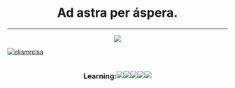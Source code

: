 
<div style= "margin: 0 auto; justify-content: center; align-items: center; text-align:center;">
  <h1>Ad astra per áspera. </h1> <hr>
<img src="https://ak6.picdn.net/shutterstock/videos/22001746/thumb/1.jpg?ip=x480" style="width=200px; height=200px"/>
</div>

[![elismrclsa](https://github-readme-stats.vercel.app/api/top-langs/?username=elismrclsa&hide=html&layout=compact&theme=highcontrast)](https://github.com/elismrclsa/)

<div style= "display: flex; justify-content: center; align-items: center">
  <h3>Learning:</h3>
<img src="https://img.shields.io/badge/HTML5-E34F26?style=for-the-badge&logo=html5&logoColor=white"/>
<img src="https://img.shields.io/badge/CSS3-1572B6?style=for-the-badge&logo=css3&logoColor=white"/>
<img src="https://img.shields.io/badge/JavaScript-F7DF1E?style=for-the-badge&logo=javascript&logoColor=black"/>
<img src="https://img.shields.io/badge/C%2B%2B-00599C?style=for-the-badge&logo=c%2B%2B&logoColor=white"/>
<img src="https://img.shields.io/badge/Python-3776AB?style=for-the-badge&logo=python&logoColor=white"/>
</div>

